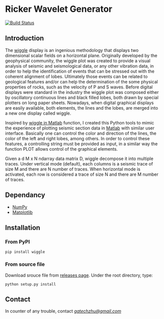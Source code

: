 # Ricker Wavelet Generator

[![Build Status](https://travis-ci.org/gatechzhu/wiggle.svg?branch=master)](https://travis-ci.org/gatechzhu/wiggle)

## Introduction
The [wiggle](http://wiki.aapg.org/Seismic_data_display) display is an ingenious methodology that displays two dimensional scalar fields on a horizontal plane. 
Originally developed by the geophysical community, the wiggle plot was created to provide a visual analysis of seismic and seismological data, or any other vibration data, in order to help the identification of events that can be stressed out with the coherent alignment of lobes. 
Ultimately those events can be related to geological features and/or can help the determination of the some physical properties of rocks, such as the velocity of P and S waves. 
Before digital displays were standard in the industry the wiggle plot was composed either by oscillatory continuous lines and black filled lobes, both drawn by special plotters on long paper sheets. 
Nowadays, when digital graphical displays are easily available, both elements, the lines and the lobes, are merged into a new one display called wiggle.

Inspired by [wiggle in Matlab](https://www.mathworks.com/matlabcentral/fileexchange/38691-wiggle) function, I created this Python tools to mimic the experience of plotting seismic section data in [Matlab](https://www.mathworks.com/products/matlab.html) with similar user interface. 
Basically one can control the color and direction of the lines, the color of the left and right lobes, among others. 
In order to control these features, a controlling string must be provided as input, in a similar way the function PLOT allows control of the graphical elements. 

Given a d M x N ndarray data matrix D, wiggle decompose it into multiple 
traces. 
Under vertical mode (default), each columns is a seismic trace of size M and 
there are N number of traces. 
When horizontal mode is activated, each row is considered a trace of size N 
and there are M number of traces.


## Dependancy
- [NumPy](http://www.numpy.org/)
- [Matplotlib](http://matplotlib.org/)

## Installation
### From PyPI
```
pip install wiggle
```

### From source file
Download srouce file from [releases page](https://github.com/gatechzhu/wiggle/releases). Under the root directory, type:

```
python setup.py install
```

## Contact

In counter of any trouble, contact *gatechzhu@gmail.com*
